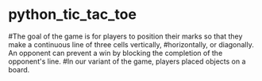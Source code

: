 # python_tic_tac_toe

#The goal of the game is for players to position their marks so that they make a continuous line of three cells vertically, 
#horizontally, or diagonally. An opponent can prevent a win by blocking the completion of the opponent's line. 
#In our variant of the game, players placed objects on a board.
